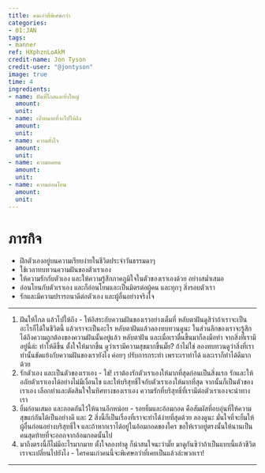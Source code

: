 ```yaml
---
title: คนเก่าที่พิเศษกว่า
categories:
- 01:JAN
tags:
- manner
ref: HXphznLoAkM
credit-name: Jon Tyson
credit-user: "@jontyson"
image: true
time: 4
ingredients:
- name: ฝันที่ไกลและยิ่งใหญ่
  amount: 
  unit: 
- name: เป้าหมายที่จะไปให้ถึง
  amount: 
  unit: 
- name: ความตั้งใจ
  amount: 
  unit: 
- name: ความอดทน
  amount: 
  unit: 
- name: ความอ่อนโยน
  amount: 
  unit: 
---
```


# ภารกิจ
 - ฝึกตัวเองอยู่บนความเรียบง่ายในชีวิตประจำวันธรรมดาๆ
 - ใช้เวลาทบทวนความฝันของตัวเราเอง
 - ให้ความรักกับตัวเอง และให้ความรู้สึกภาคภูมิใจในตัวของเราเองด้วย อย่างสม่ำเสมอ
 - อ่อนโยนกับตัวเราเอง และก็อ่อนโยนและเป็นมิตรต่อผู้คน และทุกๆ สิ่งรอบตัวเรา
 - รักและมีความปรารถนาดีต่อตัวเอง และผู้อื่นอย่างจริงใจ

---
1. ฝันให้ไกล แล้วไปให้ถึง - ให้อิสระกับความฝันของเราอย่างเต็มที่ หลับตาฝันดูสิว่าถ้าเราจะเป็นอะไรก็ได้ในชีวิตนี้ แล้วเราจะเป็นอะไร หลับตาฝันแล้วลองทบทวนดูนะ ในส่วนลึกของเราจะรู้สึกได้ถึงความถูกต้องของความฝันนั้นอยู่แล้ว หลับตาฝัน และเมื่อเราตื่นขึ้นมาก็ลงมือทำ จากสิ่งที่เรามีอยู่นี่ล่ะ ทำให้ดีขึ้น ตั้งใจให้มากขึ้น ดูว่าเรามีความสุขมากขึ้นมั๊ย? ถ้าไม่ใช่ ลองทบทวนดูว่าสิ่งที่เราทำนั้นขัดแย้งกับความฝันของเรายังไง ค่อยๆ ปรับการกระทำ เพราะเราทำได้ และเราก็ทำได้ดีมากด้วย
2. รักตัวเอง และเป็นตัวของเราเอง - ใช่! เราต้องรักตัวเราเองให้มากที่สุดก่อนเป็นสิ่งแรก รักและให้อภัยตัวเราเองได้อย่างไม่มีเงื่อนไข และให้บริสุทธิ์ใจกับตัวเราเองให้มากที่สุด จากนั้นก็เป็นตัวของเราเอง เลือกทำและตัดสินใจในทิศทางของเราเอง ความรักที่บริสุทธิ์ที่เรามีต่อตัวเราเองจะนำทางเรา
3. ยิ้มก่อนเสมอ และกอดกันไว้ให้นานอีกหน่อย - รอยยิ้มและอ้อมกอด คือสัมผัสที่อบอุ่นที่ให้ความสุขแก่กันได้เป็นอย่างดี และ 2 สิ่งนี้ก็เป็นเรื่องที่เราจะทำได้ง่ายที่สุดด้วย ลองดูนะ มั่นใจที่จะยิ้มให้ผู้อื่นก่อนอย่างบริสุทธิ์ใจ และถ้าหากเราได้อยู่ในอ้อมกอดของใคร ขอให้เราอยู่ตรงนั้นให้นานเป็นคนสุดท้ายที่จะออกจากอ้อมกอดนั้นไป
4. มาถึงตรงนี้ก็ไม่มีอะไรมากมาย ตั้งใจลองทำดู ก็น่าสนใจนะว่ามั๊ย มาดูกันซิว่าถ้าเป็นแบบนี้แล้วชีวิตเราจะเปลี่ยนไปยังไง - ใครคนเก่าคนนี้จะพิเศษกว่าที่เคยเป็นแล้วล่ะพวกเรา!

---
